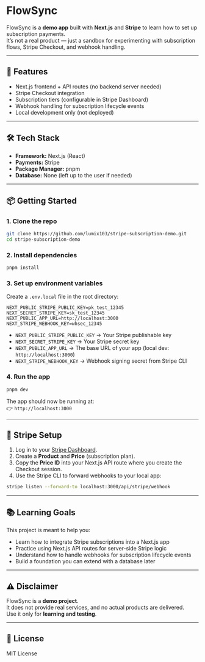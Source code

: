 # FlowSync

FlowSync is a **demo app** built with **Next.js** and **Stripe** to learn how to
set up subscription payments.  
It’s not a real product — just a sandbox for experimenting with subscription
flows, Stripe Checkout, and webhook handling.

---

## 🚀 Features

- Next.js frontend + API routes (no backend server needed)
- Stripe Checkout integration
- Subscription tiers (configurable in Stripe Dashboard)
- Webhook handling for subscription lifecycle events
- Local development only (not deployed)

---

## 🛠️ Tech Stack

- **Framework:** Next.js (React)
- **Payments:** Stripe
- **Package Manager:** pnpm
- **Database:** None (left up to the user if needed)

---

## 📦 Getting Started

### 1. Clone the repo

```bash
git clone https://github.com/lumix103/stripe-subscription-demo.git
cd stripe-subscription-demo
```

### 2. Install dependencies

```bash
pnpm install
```

### 3. Set up environment variables

Create a `.env.local` file in the root directory:

```text
NEXT_PUBLIC_STRIPE_PUBLIC_KEY=pk_test_12345
NEXT_SECRET_STRIPE_KEY=sk_test_12345
NEXT_PUBLIC_APP_URL=http://localhost:3000
NEXT_STRIPE_WEBHOOK_KEY=whsec_12345
```

- `NEXT_PUBLIC_STRIPE_PUBLIC_KEY` → Your Stripe publishable key  
- `NEXT_SECRET_STRIPE_KEY` → Your Stripe secret key  
- `NEXT_PUBLIC_APP_URL` → The base URL of your app (local dev: `http://localhost:3000`)  
- `NEXT_STRIPE_WEBHOOK_KEY` → Webhook signing secret from Stripe CLI  

### 4. Run the app

```bash
pnpm dev
```

The app should now be running at:  
👉 `http://localhost:3000`

---

## 🔄 Stripe Setup

1. Log in to your [Stripe Dashboard](https://dashboard.stripe.com/).
2. Create a **Product** and **Price** (subscription plan).
3. Copy the **Price ID** into your Next.js API route where you create the
   Checkout session.
4. Use the Stripe CLI to forward webhooks to your local app:

```bash
stripe listen --forward-to localhost:3000/api/stripe/webhook
```

---

## 📚 Learning Goals

This project is meant to help you:

- Learn how to integrate Stripe subscriptions into a Next.js app
- Practice using Next.js API routes for server-side Stripe logic
- Understand how to handle webhooks for subscription lifecycle events
- Build a foundation you can extend with a database later

---

## ⚠️ Disclaimer

FlowSync is a **demo project**.  
It does not provide real services, and no actual products are delivered.  
Use it only for **learning and testing**.

---

## 📝 License

MIT License